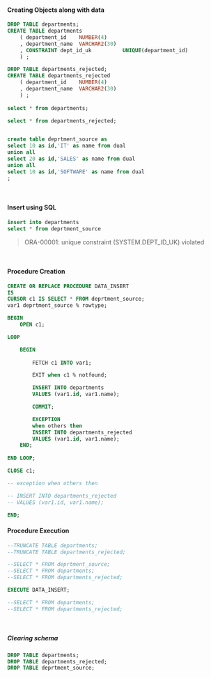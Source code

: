 
#### Creating Objects along with data

```sql
DROP TABLE departments;
CREATE TABLE departments
    ( department_id    NUMBER(4) 
    , department_name  VARCHAR2(30)
    , CONSTRAINT dept_id_uk  		 UNIQUE(department_id)
    ) ;

DROP TABLE departments_rejected;
CREATE TABLE departments_rejected
    ( department_id    NUMBER(4) 
    , department_name  VARCHAR2(30)
    ) ;
    
select * from departments;

select * from departments_rejected;


create table deprtment_source as 
select 10 as id,'IT' as name from dual
union all
select 20 as id,'SALES' as name from dual
union all
select 10 as id,'SOFTWARE' as name from dual
;

```

<br> 

#### Insert using SQL

```sql
insert into departments
select * from deprtment_source
```
> ORA-00001: unique constraint (SYSTEM.DEPT_ID_UK) violated

<br>  

#### Procedure Creation

```sql
CREATE OR REPLACE PROCEDURE DATA_INSERT 
IS 
CURSOR c1 IS SELECT * FROM deprtment_source;
var1 deprtment_source % rowtype;

BEGIN
	OPEN c1;

LOOP

	BEGIN
	
		FETCH c1 INTO var1;

		EXIT when c1 % notfound;

		INSERT INTO departments
		VALUES (var1.id, var1.name);

		COMMIT;

		EXCEPTION 
		when others then
		INSERT INTO departments_rejected
		VALUES (var1.id, var1.name);
	END;
	
END LOOP;

CLOSE c1;

-- exception when others then

-- INSERT INTO departments_rejected
-- VALUES (var1.id, var1.name);

END;
```

#### Procedure Execution  
```sql
--TRUNCATE TABLE departments;
--TRUNCATE TABLE departments_rejected;

--SELECT * FROM deprtment_source;
--SELECT * FROM departments;
--SELECT * FROM departments_rejected;

EXECUTE DATA_INSERT;

--SELECT * FROM departments;
--SELECT * FROM departments_rejected;

```

<br>  

##### Clearing schema  

```sql
DROP TABLE departments;
DROP TABLE departments_rejected;
DROP TABLE deprtment_source;
```

